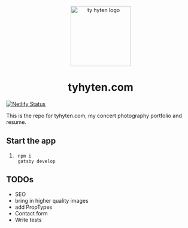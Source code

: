 <p align="center">
  <a href="https://www.tyhyten.com">
    <img alt="ty hyten logo" src="https://www.tyhyten.com/static/623d26a9139bb2967d0f0662f4979033/e0491/tyhytenlogo.png" width="160" />
  </a>
</p>
<h1 align="center">
  tyhyten.com
</h1>

[![Netlify Status](https://api.netlify.com/api/v1/badges/beac823f-474b-43f5-aef2-06bfecb15b05/deploy-status)](https://app.netlify.com/sites/blissful-bohr-959b76/deploys)

This is the repo for tyhyten.com, my concert photography portfolio and resume.

## Start the app

1. ```shell
    npm i
    gatsby develop
   ```

## TODOs

- SEO
- bring in higher quality images
- add PropTypes
- Contact form
- Write tests
